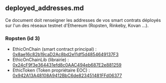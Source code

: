 ## deployed_addresses.md
Ce document doit renseigner les addresses de vos smart contrats déployés sur l'un des réseaux testnet d'Ethereum (Ropsten, Rinkeby, Kovan ...). 

### Ropsten (id 3)

* EthicOnChain (smart contract principal) : [0x8ae16c82b19caD2Ac8bd2e11df5d4854649137F3](https://ropsten.etherscan.io/address/0x8ae16c82b19caD2Ac8bd2e11df5d4854649137F3)
* EthicOnChainLib (librairie) : [0x24cF9f3e364431efd8c0AAC494eb687E2e881259](https://ropsten.etherscan.io/address/0x24cF9f3e364431efd8c0AAC494eb687E2e881259)
* EthicToken (Token propriétaire EOC) : [0x942A13A48108A9412BbC6de823451481FFd06377](https://ropsten.etherscan.io/address/0x942A13A48108A9412BbC6de823451481FFd06377)
